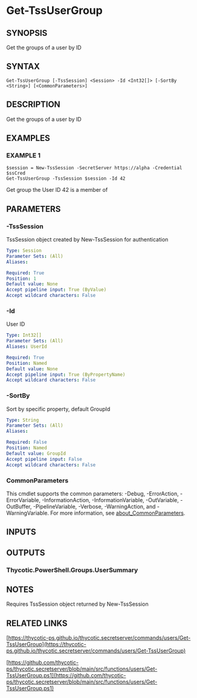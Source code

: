# Get-TssUserGroup

## SYNOPSIS
Get the groups of a user by ID

## SYNTAX

```
Get-TssUserGroup [-TssSession] <Session> -Id <Int32[]> [-SortBy <String>] [<CommonParameters>]
```

## DESCRIPTION
Get the groups of a user by ID

## EXAMPLES

### EXAMPLE 1
```
$session = New-TssSession -SecretServer https://alpha -Credential $ssCred
Get-TssUserGroup -TssSession $session -Id 42
```

Get group the User ID 42 is a member of

## PARAMETERS

### -TssSession
TssSession object created by New-TssSession for authentication

```yaml
Type: Session
Parameter Sets: (All)
Aliases:

Required: True
Position: 1
Default value: None
Accept pipeline input: True (ByValue)
Accept wildcard characters: False
```

### -Id
User ID

```yaml
Type: Int32[]
Parameter Sets: (All)
Aliases: UserId

Required: True
Position: Named
Default value: None
Accept pipeline input: True (ByPropertyName)
Accept wildcard characters: False
```

### -SortBy
Sort by specific property, default GroupId

```yaml
Type: String
Parameter Sets: (All)
Aliases:

Required: False
Position: Named
Default value: GroupId
Accept pipeline input: False
Accept wildcard characters: False
```

### CommonParameters
This cmdlet supports the common parameters: -Debug, -ErrorAction, -ErrorVariable, -InformationAction, -InformationVariable, -OutVariable, -OutBuffer, -PipelineVariable, -Verbose, -WarningAction, and -WarningVariable. For more information, see [about_CommonParameters](http://go.microsoft.com/fwlink/?LinkID=113216).

## INPUTS

## OUTPUTS

### Thycotic.PowerShell.Groups.UserSummary
## NOTES
Requires TssSession object returned by New-TssSession

## RELATED LINKS

[https://thycotic-ps.github.io/thycotic.secretserver/commands/users/Get-TssUserGroup](https://thycotic-ps.github.io/thycotic.secretserver/commands/users/Get-TssUserGroup)

[https://github.com/thycotic-ps/thycotic.secretserver/blob/main/src/functions/users/Get-TssUserGroup.ps1](https://github.com/thycotic-ps/thycotic.secretserver/blob/main/src/functions/users/Get-TssUserGroup.ps1)

